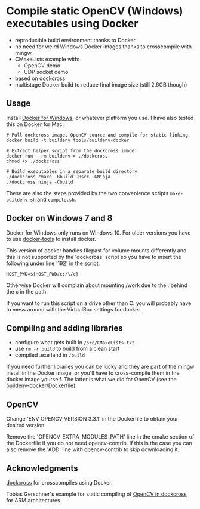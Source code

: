 # Compile static OpenCV (Windows) executables using Docker

 - reproducible build environment thanks to Docker
 - no need for weird Windows Docker images thanks to crosscompile with mingw
 - CMakeLists example with:
    - OpenCV demo
    - UDP socket demo
 - based on [dockcross](https://github.com/dockcross/dockcross)
 - multistage Docker build to reduce final image size (still 2.6GB though)

## Usage

Install [Docker for Windows](https://www.docker.com/docker-windows), or whatever platform you use. I have also tested this on Docker for Mac.

```
# Pull dockcross image, OpenCV source and compile for static linking
docker build -t buildenv tools/buildenv-docker

# Extract helper script from the dockcross image
docker run --rm buildenv > ./dockcross
chmod +x ./dockcross

# Build executables in a separate build directory
./dockcross cmake -Bbuild -Hsrc -GNinja
./dockcross ninja -Cbuild
```

These are also the steps provided by the two convenience scripts `make-buildenv.sh` and `compile.sh`.

## Docker on Windows 7 and 8
Docker for Windows only runs on Windows 10. For older versions you have to use [docker-tools](https://docs.docker.com/toolbox/toolbox_install_windows/) to install docker.

This version of docker handles filepast for volume mounts differently and this is not supported by the 'dockcross' script so you have to insert the following under line '192' in the script.

`HOST_PWD=${HOST_PWD/c:/\/c}`

Otherwise Docker will complain about mounting /work due to the : behind the c in the path.

If you want to run this script on a drive other than C: you will probably have to mess around with the VirtualBox settings for docker.


## Compiling and adding libraries

 - configure what gets built in `/src/CMakeLists.txt`
 - use `rm -r build` to build from a clean start
 - compiled .exe land in `/build`

If you need further libraries you can be lucky and they are part of the mingw install in the Docker image, or you'll have to cross-compile them in the docker image yourself.
The latter is what we did for OpenCV (see the buildenv-docker/Dockerfile).

## OpenCV

Change 'ENV OPENCV_VERSION 3.3.1' in the Dockerfile to obtain your desired version.

Remove the 'OPENCV_EXTRA_MODULES_PATH' line in the cmake section of the Dockerfile if you do not need opencv-contrib. If this is the case you can also remove the 'ADD' line with opencv-contrib to skip downloading it.

## Acknowledgments

[dockcross](https://github.com/dockcross/dockcross) for crosscompiles using Docker.

Tobias Gerschner's example for static compiling of [OpenCV in dockcross](https://github.com/TobiG77/opencv-on-nerves) for ARM architectures.
